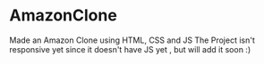 # AmazonClone
Made an Amazon Clone using HTML, CSS and JS
The Project isn't responsive yet since it doesn't have JS yet , but will add it soon :)
